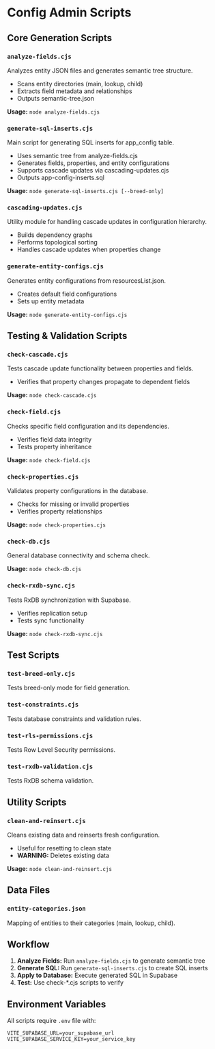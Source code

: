 # Config Admin Scripts

## Core Generation Scripts

### `analyze-fields.cjs`
Analyzes entity JSON files and generates semantic tree structure.
- Scans entity directories (main, lookup, child)
- Extracts field metadata and relationships
- Outputs semantic-tree.json

**Usage:** `node analyze-fields.cjs`

### `generate-sql-inserts.cjs` 
Main script for generating SQL inserts for app_config table.
- Uses semantic tree from analyze-fields.cjs
- Generates fields, properties, and entity configurations
- Supports cascade updates via cascading-updates.cjs
- Outputs app-config-inserts.sql

**Usage:** `node generate-sql-inserts.cjs [--breed-only]`

### `cascading-updates.cjs`
Utility module for handling cascade updates in configuration hierarchy.
- Builds dependency graphs
- Performs topological sorting
- Handles cascade updates when properties change

### `generate-entity-configs.cjs`
Generates entity configurations from resourcesList.json.
- Creates default field configurations
- Sets up entity metadata

**Usage:** `node generate-entity-configs.cjs`

## Testing & Validation Scripts

### `check-cascade.cjs`
Tests cascade update functionality between properties and fields.
- Verifies that property changes propagate to dependent fields

**Usage:** `node check-cascade.cjs`

### `check-field.cjs`
Checks specific field configuration and its dependencies.
- Verifies field data integrity
- Tests property inheritance

**Usage:** `node check-field.cjs`

### `check-properties.cjs`
Validates property configurations in the database.
- Checks for missing or invalid properties
- Verifies property relationships

**Usage:** `node check-properties.cjs`

### `check-db.cjs`
General database connectivity and schema check.

**Usage:** `node check-db.cjs`

### `check-rxdb-sync.cjs`
Tests RxDB synchronization with Supabase.
- Verifies replication setup
- Tests sync functionality

**Usage:** `node check-rxdb-sync.cjs`

## Test Scripts

### `test-breed-only.cjs`
Tests breed-only mode for field generation.

### `test-constraints.cjs`
Tests database constraints and validation rules.

### `test-rls-permissions.cjs`
Tests Row Level Security permissions.

### `test-rxdb-validation.cjs`
Tests RxDB schema validation.

## Utility Scripts

### `clean-and-reinsert.cjs`
Cleans existing data and reinserts fresh configuration.
- Useful for resetting to clean state
- **WARNING:** Deletes existing data

**Usage:** `node clean-and-reinsert.cjs`

## Data Files

### `entity-categories.json`
Mapping of entities to their categories (main, lookup, child).

## Workflow

1. **Analyze Fields:** Run `analyze-fields.cjs` to generate semantic tree
2. **Generate SQL:** Run `generate-sql-inserts.cjs` to create SQL inserts
3. **Apply to Database:** Execute generated SQL in Supabase
4. **Test:** Use check-*.cjs scripts to verify

## Environment Variables

All scripts require `.env` file with:
```
VITE_SUPABASE_URL=your_supabase_url
VITE_SUPABASE_SERVICE_KEY=your_service_key
```